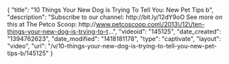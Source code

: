 {
    "title": "10 Things Your New Dog is Trying To Tell You: New Pet Tips b",
    "description": "Subscribe to our channel: http:\/\/bit.ly\/12dY9oO See more on this at The Petco Scoop: http:\/\/www.petcoscoop.com\/2013\/12\/ten-things-your-new-dog-is-trying-to-t...",
    "videoid": "145125",
    "date_created": "1394762623",
    "date_modified": "1418181178",
    "type": "captivate",
    "layout": "video",
    "url": "\/v\/10-things-your-new-dog-is-trying-to-tell-you-new-pet-tips-b\/145125"
}